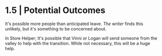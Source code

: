 # 1.5 | Potential Outcomes

It's possible more people than anticipated leave. _The writer_ finds this unlikely, but it's something to be concerned about.

In Store Helper; It's possible that Vinni or Logan will send someone from the valley to help with the transition. While not necessary, this will be a huge help.
